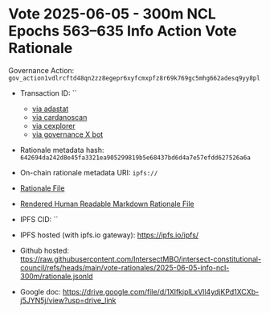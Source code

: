 
# Vote 2025-06-05 - 300m NCL Epochs 563–635 Info Action Vote Rationale

Governance Action: `gov_action1vdlrcftd48qn2zz8egepr6xyfcmxpfz8r69k769gc5mhg662adesq9yy8pl`

- Transaction ID: ``
  - [via adastat](https://adastat.net/transactions/)
  - [via cardanoscan](https://cardanoscan.io/vote/)
  - [via cexplorer](https://cexplorer.io/tx//governance#data)
  - [via governance X bot](https://x.com/GovActions/status/)

- Rationale metadata hash: `642694da242d8e45fa3321ea905299819b5e68437bd6d4a7e57efdd627526a6a`
- On-chain rationale metadata URI: `ipfs://`

- [Rationale File](./rationale.jsonld)
- [Rendered Human Readable Markdown Rationale File](./rationale.jsonld.md)

- IPFS CID: ``
- IPFS hosted (with ipfs.io gateway): <https://ipfs.io/ipfs/>

- Github hosted: <ttps://raw.githubusercontent.com/IntersectMBO/intersect-constitutional-council/refs/heads/main/vote-rationales/2025-06-05-info-ncl-300m/rationale.jsonld>
- Google doc: <https://drive.google.com/file/d/1XlfkjplLxVll4ydjKPd1XCXb-j5JYN5j/view?usp=drive_link>
